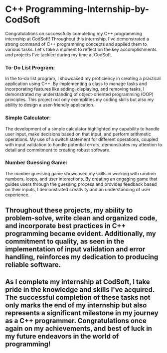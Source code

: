 # C++ Programming-Internship-by-CodSoft
Congratulations on successfully completing my C++ programming internship at CodSoft! Throughout this internship, I've demonstrated a strong command of C++ programming concepts and applied them to various tasks. Let's take a moment to reflect on the key accomplishments and projects I've tackled during my time at CodSoft.

### To-Do List Program:
In the to-do list program, I showcased my proficiency in creating a practical application using C++. By implementing a class to manage tasks and incorporating features like adding, displaying, and removing tasks, I demonstrated my understanding of object-oriented programming (OOP) principles. This project not only exemplifies my coding skills but also my ability to design a user-friendly application.

### Simple Calculator:
The development of a simple calculator highlighted my capability to handle user input, make decisions based on that input, and perform arithmetic operations. My use of a switch statement for different operations, coupled with input validation to handle potential errors, demonstrates my attention to detail and commitment to creating robust software.

### Number Guessing Game:
The number guessing game showcased my skills in working with random numbers, loops, and user interactions. By creating an engaging game that guides users through the guessing process and provides feedback based on their inputs, I demonstrated creativity and an understanding of user experience.

## Throughout these projects, my ability to problem-solve, write clean and organized code, and incorporate best practices in C++ programming became evident. Additionally, my commitment to quality, as seen in the implementation of input validation and error handling, reinforces my dedication to producing reliable software.

## As I complete my internship at CodSoft, I take pride in the knowledge and skills I've acquired. The successful completion of these tasks not only marks the end of my internship but also represents a significant milestone in my journey as a C++ programmer. Congratulations once again on my achievements, and best of luck in my future endeavors in the world of programming!
